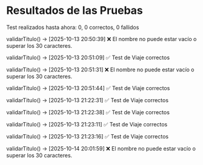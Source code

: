 # Resultados de las Pruebas

Test realizados hasta ahora: 0, 0 correctos, 0 fallidos



validarTitulo() -> [2025-10-13 20:50:39] ❌ El nombre no puede estar vacío o superar los 30 caracteres.

validarTitulo() -> [2025-10-13 20:51:09] ✅ Test de Viaje correctos

validarTitulo() -> [2025-10-13 20:51:31] ❌ El nombre no puede estar vacío o superar los 30 caracteres.

validarTitulo() -> [2025-10-13 20:51:44] ✅ Test de Viaje correctos

validarTitulo() -> [2025-10-13 21:22:31] ✅ Test de Viaje correctos

validarTitulo() -> [2025-10-13 21:22:38] ✅ Test de Viaje correctos

validarTitulo() -> [2025-10-13 21:23:11] ✅ Test de Viaje correctos

validarTitulo() -> [2025-10-13 21:23:16] ✅ Test de Viaje correctos

validarTitulo() -> [2025-10-14 20:01:59] ❌ El nombre no puede estar vacío o superar los 30 caracteres.
